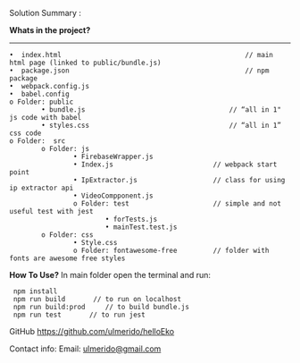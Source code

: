 Solution Summary :

**Whats in the project?**

------------


	•  index.html		                                  	   // main html page (linked to public/bundle.js)
	•  package.json	                          	          	   // npm package
	•  webpack.config.js
	•  babel.config
	o Folder: public
			• bundle.js                                	   // “all in 1"  js code with babel
			• styles.css                      	           // “all in 1” css code 
	o Folder:  src
			o Folder: js
      				• FirebaseWrapper.js
      				• Index.js                         // webpack start point
      				• IpExtractor.js                   // class for using ip extractor api
       				• VideoCompponent.js
      				o Folder: test                     // simple and not useful test with jest
        					• forTests.js
        					• mainTest.test.js
			o Folder: css
      				• Style.css
     				o Folder: fontawesome-free         // folder with fonts are awesome free styles

**How To Use?**
In main folder open the terminal and run:
```
 npm install
 npm run build   	 // to run on localhost
 npm run build:prod     // to build bundle.js 
 npm run test		// to run jest 
```

 
GitHub  https://github.com/ulmerido/helloEko

Contact info:
Email: ulmerido@gmail.com
